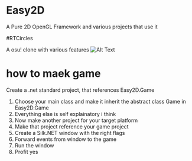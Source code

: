 # Easy2D
A Pure 2D OpenGL Framework and various projects that use it

#RTCircles

A osu! clone with various features
![Alt Text](https://cdn.discordapp.com/attachments/598945024322830365/930428648782180362/ezgif-2-7a7e01ce5a.gif)

# how to maek game

Create a .net standard project, that references Easy2D.Game

1. Choose your main class and make it inherit the abstract class Game in Easy2D.Game
2. Everything else is self explainatory i think
3. Now make another project for your target platform
4. Make that project reference your game project
5. Create a Silk.NET window with the right flags
6. Forward events from window to the game
7. Run the window
8. Profit yes
